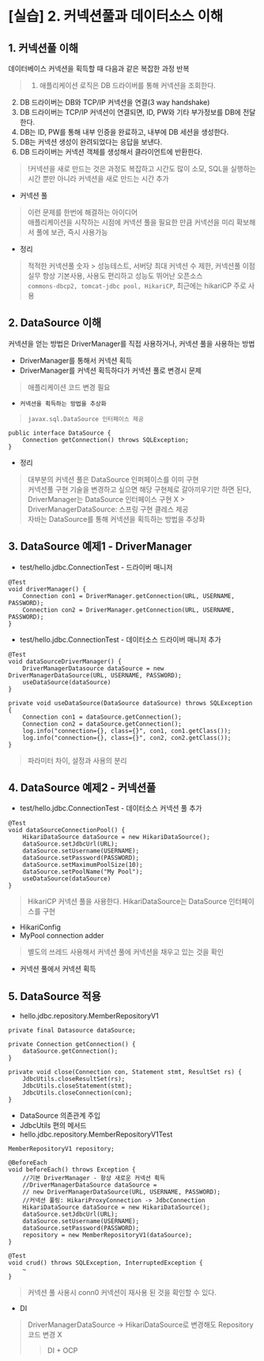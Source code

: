 # [실습] 2. 커넥션풀과 데이터소스 이해
## 1. 커넥션풀 이해
데이터베이스 커넥션을 획득할 때 다음과 같은 복잡한 과정 반복
> 1. 애플리케이션 로직은 DB 드라이버를 통해 커넥션을 조회한다.  
2. DB 드라이버는 DB와 TCP/IP 커넥션을 연결(3 way handshake)  
3. DB 드라이버는 TCP/IP 커넥션이 연결되면, ID, PW와 기타 부가정보를 DB에 전달한다.  
4. DB는 ID, PW를 통해 내부 인증을 완료하고, 내부에 DB 세션을 생성한다.  
5. DB는 커넥션 생성이 완려되었다는 응답을 보낸다.
6. DB 드라이버는 커넥션 객체를 생성해서 클라이언트에 반환한다.
> !커넥션을 새로 만드는 것은 과정도 복잡하고 시간도 많이 소모, SQL을 실행하는 시간 뿐만 아니라 커넥션을 새로 만드는 시간 추가
- 커넥션 풀
> 이런 문제를 한번에 해결하는 아이디어  
애플리케이션을 시작하는 시점에 커넥션 풀을 필요한 만큼 커넥션을 미리 확보해서 풀에 보관, 즉시 사용가능
- 정리
> 적적한 커넥션풀 숫자 > 성능테스트, 서버당 최대 커넥션 수 제한, 커넥션풀 이점 실무 항상 기본사용, 사용도 편리하고 성능도 뛰어난 오픈소스  
`commons-dbcp2, tomcat-jdbc pool, HikariCP`, 최근에는 hikariCP 주로 사용

## 2. DataSource 이해
커넥션을 얻는 방법은 DriverManager를 직접 사용하거나, 커넥션 풀을 사용하는 방법
- DriverManager를 통해서 커넥션 획득
- DriverManager를 커넥션 획득하다가 커넥션 풀로 변경시 문제
> 애플리케이션 코드 변경 필요
- `커넥션을 획득하는 방법을 추상화`
> `javax.sql.DataSource 인터페이스 제공`
```
public interface DataSource {
	Connection getConnection() throws SQLException;
}
```
- 정리
> 대부분의 커넥션 풀은 DataSource 인퍼페이스를 이미 구현  
커넥션풀 구현 기술을 변경하고 싶으면 해당 구현체로 갈아끼우기만 하면 된다,  
DriverManager는 DataSource 인터페이스 구현 X > DriverManagerDataSource: 스프링 구현 클레스 제공  
자바는 DataSource를 통해 커넥션을 획득하는 방법을 추상화

## 3. DataSource 예제1 - DriverManager
- test/hello.jdbc.ConnectionTest - 드라이버 매니저
```
@Test
void driverManager() {
	Connection con1 = DriverManager.getConnection(URL, USERNAME, PASSWORD);
	Connection con2 = DriverManager.getConnection(URL, USERNAME, PASSWORD);
}
```
- test/hello.jdbc.ConnectionTest - 데이터소스 드라이버 매니저 추가
```
@Test
void dataSourceDriverManager() {
	DriverManagerDatasource dataSource = new DriverManagerDataSource(URL, USERNAME, PASSWORD);
	useDataSource(dataSource)
}

private void useDataSource(DataSource dataSource) throws SQLException {
	Connection con1 = dataSource.getConnection();
	Connection con2 = dataSource.getConnection();
	log.info("connection={}, class={}", con1, con1.getClass());
	log.info("connection={}, class={}", con2, con2.getClass());
}
```
> 파라미터 차이, 설정과 사용의 분리

## 4. DataSource 예제2 - 커넥션풀
- test/hello.jdbc.ConnectionTest - 데이터소스 커넥션 풀 추가
```
@Test
void dataSourceConnectionPool() {
	HikariDataSource dataSource = new HikariDataSource();
	dataSource.setJdbcUrl(URL);
	dataSource.setUsername(USERNAME);
	dataSource.setPassword(PASSWORD);
	dataSource.setMaximumPoolSize(10);
	dataSource.setPoolName("My Pool");
	useDataSource(dataSource)
}
```
> HikariCP 커넥션 풀을 사용한다. HikariDataSource는 DataSource 인터페이스를 구현
- HikariConfig
- MyPool connection adder
> 별도의 쓰레드 사용해서 커넥션 풀에 커넥션을 채우고 있는 것을 확인
- 커넥션 풀에서 커넥션 획득

## 5. DataSource 적용
- hello.jdbc.repository.MemberRepositoryV1
```
private final Datasource dataSource;

private Connection getConnection() {
	dataSource.getConnection();
}

private void close(Connection con, Statement stmt, ResultSet rs) {
	JdbcUtils.closeResultSet(rs);
	JdbcUtils.closeStatement(stmt);
	JdbcUtils.closeConnection(con);
}
```
- DataSource 의존관계 주입
- JdbcUtils 편의 메서드
- hello.jdbc.repository.MemberRepositoryV1Test
```
MemberRepositoryV1 repository;

@BeforeEach
void beforeEach() throws Exception {
	//기본 DriverManager - 항상 새로운 커넥션 획득
	//DriverManagerDataSource dataSource =
	// new DriverManagerDataSource(URL, USERNAME, PASSWORD);
	//커넥션 풀링: HikariProxyConnection -> JdbcConnection
	HikariDataSource dataSource = new HikariDataSource();
	dataSource.setJdbcUrl(URL);
	dataSource.setUsername(USERNAME);
	dataSource.setPassword(PASSWORD);
	repository = new MemberRepositoryV1(dataSource);
}

@Test
void crud() throws SQLException, InterruptedException {
	~
}
```
> 커넥션 풀 사용시 conn0 커넥션이 재사용 된 것을 확인할 수 있다.
- DI
> DriverManagerDataSource -> HikariDataSource로 변경해도 Repository 코드 변경 X
>> DI + OCP